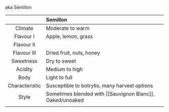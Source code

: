  aka Sémillon

|  | Semillon |
|:---:|:--- |
| Climate | Moderate to warm |
| Flavour I | Apple, lemon, grass |
| Flavour II |  | 
| Flavour III | Dried fruit, nuts, honey  | 
| Sweetness | Dry to sweet |
| Acidity | Medium to high |
| Body | Light to full |
| Characteristic | Susceptible to botrytis, many harvest options  |
| Style| Sometimes blended with [[Sauvignon Blanc]], Oaked/unoaked |
|  |  |


